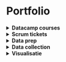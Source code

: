 # Portfolio
<details>
  <summary><b>Datacamp courses</b></summary>
  
![Portfolio](https://github.com/mbroer/ads_portfolio/blob/main/datacamp.png)
  
</details>

<details>
  <summary><b>Scrum tickets</b></summary>
  
  <details>
    <summary>Tickets week 1 tm 5</summary>
    
![Week 1 tot en met 5](https://github.com/mbroer/ads_portfolio/blob/main/scrum/1-5.png)
    
  </details>
  
  <details>
    <summary><b>Tickets week 6 tm 10</b></summary>
    
![Week 6 tot en met 10](https://github.com/mbroer/ads_portfolio/blob/main/scrum/6-10.png)
    
  </details>
  
  <details>
    <summary><b>Tickets week 11 tm 16</b></summary>
    
![Week 11 tot en met 16](https://github.com/mbroer/ads_portfolio/blob/main/scrum/11-16.png)
  
  Opmerking week 14:
  Ik had een leuke stageplek gevonden die mij zeer goed financieel wilden compenseren, hiervoor moest ik een applicatie maken om mijn kennis te laten zien voordat ze me de stageplek konden geven. Hiervoor had ik een week de tijd en heb dus (met begrip van de groep) deze week niet aan het project gewerkt om 100% van mijn tijd in deze applicatie te kunnen steken. (En ja ik heb de stageplek gekregen.)
    
  </details>

  
</details>

<details>
  <summary><b>Data prep</b></summary>
  
</details>

<details>
  <summary><b>Data collection</b></summary>
  
</details>

<details>
  <summary><b>Visualisatie</b></summary>
  
</details>


